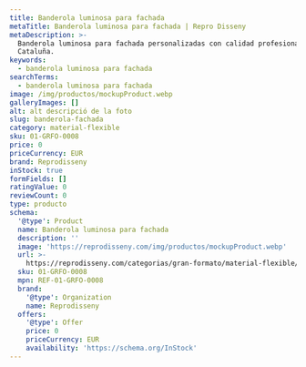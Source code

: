 ```yaml
---
title: Banderola luminosa para fachada
metaTitle: Banderola luminosa para fachada | Repro Disseny
metaDescription: >-
  Banderola luminosa para fachada personalizadas con calidad profesional en
  Cataluña.
keywords:
  - banderola luminosa para fachada
searchTerms:
  - banderola luminosa para fachada
image: /img/productos/mockupProduct.webp
galleryImages: []
alt: alt descripció de la foto
slug: banderola-fachada
category: material-flexible
sku: 01-GRFO-0008
price: 0
priceCurrency: EUR
brand: Reprodisseny
inStock: true
formFields: []
ratingValue: 0
reviewCount: 0
type: producto
schema:
  '@type': Product
  name: Banderola luminosa para fachada
  description: ''
  image: 'https://reprodisseny.com/img/productos/mockupProduct.webp'
  url: >-
    https://reprodisseny.com/categorias/gran-formato/material-flexible/banderola-fachada
  sku: 01-GRFO-0008
  mpn: REF-01-GRFO-0008
  brand:
    '@type': Organization
    name: Reprodisseny
  offers:
    '@type': Offer
    price: 0
    priceCurrency: EUR
    availability: 'https://schema.org/InStock'
---
```


